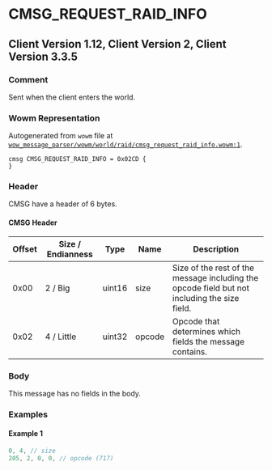 # CMSG_REQUEST_RAID_INFO

## Client Version 1.12, Client Version 2, Client Version 3.3.5

### Comment

Sent when the client enters the world.

### Wowm Representation

Autogenerated from `wowm` file at [`wow_message_parser/wowm/world/raid/cmsg_request_raid_info.wowm:1`](https://github.com/gtker/wow_messages/tree/main/wow_message_parser/wowm/world/raid/cmsg_request_raid_info.wowm#L1).
```rust,ignore
cmsg CMSG_REQUEST_RAID_INFO = 0x02CD {
}
```
### Header

CMSG have a header of 6 bytes.

#### CMSG Header

| Offset | Size / Endianness | Type   | Name   | Description |
| ------ | ----------------- | ------ | ------ | ----------- |
| 0x00   | 2 / Big           | uint16 | size   | Size of the rest of the message including the opcode field but not including the size field.|
| 0x02   | 4 / Little        | uint32 | opcode | Opcode that determines which fields the message contains.|

### Body

This message has no fields in the body.

### Examples

#### Example 1

```c
0, 4, // size
205, 2, 0, 0, // opcode (717)
```
